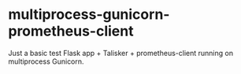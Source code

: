 # multiprocess-gunicorn-prometheus-client
Just a basic test Flask app + Talisker + prometheus-client running on multiprocess Gunicorn.
